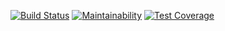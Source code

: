 [![Build Status](https://travis-ci.org/ejolles/SwEng2018.svg?branch=master)](https://travis-ci.org/ejolles/SwEng2018)
[![Maintainability](https://api.codeclimate.com/v1/badges/9877495efe70b944b563/maintainability)](https://codeclimate.com/github/ejolles/SwEng2018/maintainability)
[![Test Coverage](https://api.codeclimate.com/v1/badges/9877495efe70b944b563/test_coverage)](https://codeclimate.com/github/ejolles/SwEng2018/test_coverage)